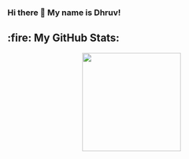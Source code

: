 ### Hi there 👋 My name is Dhruv!

<h2>:fire: My GitHub Stats:</h2>
<p align="center">
  <img height="200em" src="http://github-readme-streak-stats.herokuapp.com?user=dhruvbatra07&theme=dark&hide_border=true"/>
<!--   <img height="200em" src="https://github-readme-stats.vercel.app/api?username=IshaBansal0408&show_icons=true&theme=radical"/>
  <img height="200em" src="https://github-readme-stats.vercel.app/api/top-langs/?username=IshaBansal0408&layout=compact&theme=vision-friendly-dark"/> -->
</p>


<!--
**dhruvbatra07/dhruvbatra07** is a ✨ _special_ ✨ repository because its `README.md` (this file) appears on your GitHub profile.

Here are some ideas to get you started:

- 🔭 I’m currently working on ...
- 🌱 I’m currently learning ...
- 👯 I’m looking to collaborate on ...
- 🤔 I’m looking for help with ...
- 💬 Ask me about ...
- 📫 How to reach me: ...
- 😄 Pronouns: ...
- ⚡ Fun fact: ...
-->
